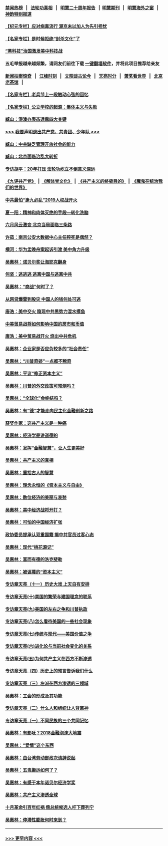 #### [禁闻热榜](热点新闻.md?=0)  &nbsp;&nbsp;|&nbsp;&nbsp; [法轮功真相](https://github.com/gfw-breaker/truth/blob/master/README.md?=0) &nbsp;&nbsp;|&nbsp;&nbsp; [明慧二十周年报告](https://github.com/gfw-breaker/mh-reports/blob/master/README.md?=0) &nbsp;&nbsp;|&nbsp;&nbsp;[明慧期刊](https://github.com/gfw-breaker/mh-qikan) &nbsp;&nbsp;|&nbsp;&nbsp; [明慧海外之窗](https://github.com/gfw-breaker/mh-news/blob/master/README.md?=0) &nbsp;&nbsp;|&nbsp;&nbsp; [神韵特别报道](https://github.com/gfw-breaker/mh-news/blob/master/shenyun.md?=0)
#### [【纪元专栏】应对病毒流行 渥京未以加人为先引担忧](../pages/nsc423/n11875714.md?t=02231431) 
#### [【名家专栏】是时候拒绝“封杀文化”了](../pages/nsc423/n11814093.md?t=02231431) 
#### [“黑科技”治国激发美中科技战](../pages/nsc423/n11638056.md?t=02231431) 
#### 五毛举报越来越频繁，请网友们前往下载 [一键翻墙软件](https://github.com/gfw-breaker/ssr-accounts)，并将此项目推荐给亲友
#### [新闻拍案惊奇](https://github.com/gfw-breaker/banned-news/blob/master/pages/link4.md) &nbsp;&nbsp;|&nbsp;&nbsp; [江峰时刻](https://github.com/gfw-breaker/banned-news/blob/master/pages/link4.md) &nbsp;&nbsp;|&nbsp;&nbsp; [文昭谈古论今](https://github.com/gfw-breaker/banned-news/blob/master/pages/link4.md) &nbsp;&nbsp;|&nbsp;&nbsp; [天亮时分](https://github.com/gfw-breaker/banned-news/blob/master/pages/link4.md) &nbsp;&nbsp;|&nbsp;&nbsp; [萧茗看世界](https://github.com/gfw-breaker/banned-news/blob/master/pages/link4.md) &nbsp;&nbsp;|&nbsp;&nbsp; [北京老茶馆](https://github.com/gfw-breaker/banned-news/blob/master/pages/link4.md) &nbsp;&nbsp;|&nbsp;&nbsp; 
#### [【名家专栏】老兵节上一段触动心弦的回忆](../pages/nsc423/n11646016.md?t=02231431) 
#### [【名家专栏】公立学校的起源：集体主义与失败](../pages/nsc423/n11601833.md?t=02231431) 
#### [臧山：港澳办表态透露四大关键](../pages/nsc423/n11421628.md?t=02231431) 
#### [>>> 我要声明退出共产党、共青团、少年队 <<<](https://github.com/begood0513/goodnews/blob/master/quit/letter.md) 
#### [臧山：中共缺乏管理开放社会的能力](../pages/nsc423/n11407457.md?t=02231431) 
#### [臧山：北京面临治乱大转折](../pages/nsc423/n11406895.md?t=02231431) 
#### [专访胡平：20年打压 法轮功屹立不倒意义深远](../pages/nsc423/n11398800.md?t=02231431) 
#### [《九评共产党》](https://github.com/begood0513/9ping.md/blob/master/README.md) &nbsp;|&nbsp; [《解体党文化》](../../../../jtdwh.md/blob/master/README.md)  &nbsp;|&nbsp; [《共产主义的终极目的》](../../../../gczydzjmd.md/blob/master/README.md) &nbsp;|&nbsp; [《魔鬼在统治我们的世界》](../../../../mgztzwmdsj.md/blob/master/README.md) 
#### [中共最怕“逢九必乱”2019人权战开火](../pages/nsc423/n11385248.md?t=02231431) 
#### [夏一阳：精神和肉体灭绝的手段—转化洗脑](../pages/nsc423/n11368250.md?t=02231431) 
#### [六月风云激变 北京当局面临三条路](../pages/nsc423/n11313668.md?t=02231431) 
#### [许茹：南京公安大数据中心主任猝死是偶然？](../pages/nsc423/n11064744.md?t=02231431) 
#### [横河：华为孟晚舟案起诉引渡 美中角力升级](../pages/nsc423/n11027230.md?t=02231431) 
#### [吴惠林：诺贝尔奖让海耶克翻身](../pages/nsc423/n10890049.md?t=02231431) 
#### [何坚：逃逃逃 逃离中国与逃离中共](../pages/nsc423/n10592891.md?t=02231431) 
#### [吴惠林：“商战”何时了？](../pages/nsc423/n10573558.md?t=02231431) 
#### [从网贷爆雷到股灾 中国人的钱何处可逃](../pages/nsc423/n10572800.md?t=02231431) 
#### [唐浩：美中交火 隐现中共黑势力混水摸鱼](../pages/nsc423/n10544040.md?t=02231431) 
#### [中美贸易战将如何影响中国的房市和币值](../pages/nsc423/n10543697.md?t=02231431) 
#### [唐浩：美中贸易战开火 烧出中共危机](../pages/nsc423/n10540126.md?t=02231431) 
#### [吴惠林：企业家是否应负较多的“社会责任”](../pages/nsc423/n10535022.md?t=02231431) 
#### [吴惠林：“川普奇迹”一点都不稀奇](../pages/nsc423/n10512808.md?t=02231431) 
#### [吴惠林：平议“修正资本主义”](../pages/nsc423/n10495724.md?t=02231431) 
#### [吴惠林：川普的外交政策可预测吗？](../pages/nsc423/n10462387.md?t=02231431) 
#### [吴惠林：“全球化”会终结吗？](../pages/nsc423/n10452838.md?t=02231431) 
#### [吴惠林：有“德”才能走向民主化金融创新之路](../pages/nsc423/n10432292.md?t=02231431) 
#### [获奖作家：这共产主义是一种癌](../pages/nsc423/n10431541.md?t=02231431) 
#### [吴惠林：经济学是讲道德的](../pages/nsc423/n10398014.md?t=02231431) 
#### [吴惠林：发挥“金融智慧”，让人生更美好](../pages/nsc423/n10375019.md?t=02231431) 
#### [吴惠林：共产主义的真相](../pages/nsc423/n10351394.md?t=02231431) 
#### [吴惠林：重拾古人的智慧](../pages/nsc423/n10337691.md?t=02231431) 
#### [吴惠林：理念永恒的《资本主义与自由》](../pages/nsc423/n10316274.md?t=02231431) 
#### [吴惠林：数位经济的美丽与哀愁](../pages/nsc423/n10292946.md?t=02231431) 
#### [吴惠林：美中经济战将开打？](../pages/nsc423/n10258825.md?t=02231431) 
#### [吴惠林：可怕的中国经济扩张](../pages/nsc423/n10219147.md?t=02231431) 
#### [政协委员提承认双重国籍 揭中共官员过客心态](../pages/nsc423/n10208809.md?t=02231431) 
#### [吴惠林：现代“桃花源记”](../pages/nsc423/n10185234.md?t=02231431) 
#### [吴惠林：富而有德的洛克斐勒](../pages/nsc423/n10142264.md?t=02231431) 
#### [吴惠林：被诬蔑的“资本主义”](../pages/nsc423/n10124816.md?t=02231431) 
#### [专访章天亮（十一）历史大戏 上天自有安排](../pages/nsc423/n10094905.md?t=02231431) 
#### [专访章天亮(十)美国的繁荣与建国理念的联系](../pages/nsc423/n10094899.md?t=02231431) 
#### [专访章天亮(九)美国的左右之争和川普执政](../pages/nsc423/n10094889.md?t=02231431) 
#### [专访章天亮(八)怎么看待美国的一些社会现象](../pages/nsc423/n10094857.md?t=02231431) 
#### [专访章天亮(七)传统与现代——美国价值之争](../pages/nsc423/n10093140.md?t=02231431) 
#### [专访章天亮(六)进化论与当前社会变化的关系](../pages/nsc423/n10092036.md?t=02231431) 
#### [专访章天亮(五)为何共产主义在西方不断渗透](../pages/nsc423/n10083620.md?t=02231431) 
#### [专访章天亮（四）历史上的预言告诉我们什么](../pages/nsc423/n10083606.md?t=02231431) 
#### [专访章天亮（三）左派在西方渗透的三领域](../pages/nsc423/n10081115.md?t=02231431) 
#### [吴惠林：工会的形成及其功能](../pages/nsc423/n10080633.md?t=02231431) 
#### [专访章天亮（二）什么人和组织让人背离神](../pages/nsc423/n10076637.md?t=02231431) 
#### [专访章天亮（一）不同民族的三个共同记忆](../pages/nsc423/n10074188.md?t=02231431) 
#### [吴惠林：有影呒？2018金融泡沫大地震](../pages/nsc423/n10040534.md?t=02231431) 
#### [吴惠林：“爱情”这个东西](../pages/nsc423/n10019423.md?t=02231431) 
#### [吴惠林：由台湾劳动部政次请辞说起](../pages/nsc423/n9979679.md?t=02231431) 
#### [吴惠林：五鬼搬运如何了？](../pages/nsc423/n9925338.md?t=02231431) 
#### [吴惠林：有感于本年诺贝尔经济学奖](../pages/nsc423/n9871883.md?t=02231431) 
#### [吴惠林：共产主义渗透全球](../pages/nsc423/n9812748.md?t=02231431) 
#### [十月革命引百年红祸 俄总统候选人吁下葬列宁](../pages/nsc423/n9810182.md?t=02231431) 
#### [吴惠林：停滞性膨胀何时来到？](../pages/nsc423/n9764136.md?t=02231431) 

----
#### [ >>> 更早内容 <<< ](../indexes/nsc423-earlier.md)
